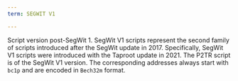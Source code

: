 ```yaml
---
term: SEGWIT V1

---
```

Script version post-SegWit 1. SegWit V1 scripts represent the second family of scripts introduced after the SegWit update in 2017. Specifically, SegWit V1 scripts were introduced with the Taproot update in 2021. The P2TR script is of the SegWit V1 version. The corresponding addresses always start with `bc1p` and are encoded in `Bech32m` format.